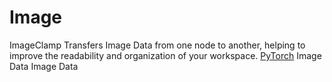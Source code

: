# Image

<deflist type="narrow">
    <def title="Full Name">
        ImageClamp
    </def>
    <def title="Description">
        Transfers Image Data from one node to another,
        helping to improve the readability and organization of your workspace.
    </def>
        <def title="Backend">
            <a href="Modules.md" anchor="pytorch" summary="Image processing with pure Tensor without transformations.">PyTorch</a>
        </def>
    <def title="Input Parameters">
        <deflist type="narrow">
            <def title="Image">
                Image Data
            </def>
        </deflist>
    </def>
    <def title="Output Parameters">
        <deflist type="narrow">
            <def title="Image">
                Image Data
            </def>
        </deflist>
    </def>
</deflist>
